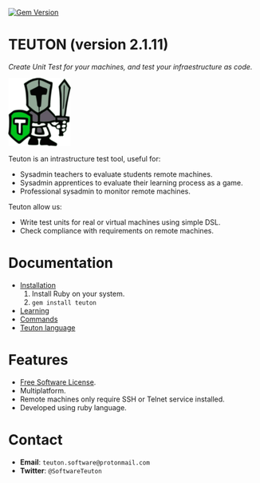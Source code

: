 
[![Gem Version](https://badge.fury.io/rb/teuton.svg)](https://badge.fury.io/rb/teuton)

# TEUTON (version 2.1.11)

_Create Unit Test for your machines, and
test your infraestructure as code._

![logo](./docs/images/logo.png)

Teuton is an intrastructure test tool, useful for:
* Sysadmin teachers to evaluate students remote machines.
* Sysadmin apprentices to evaluate their learning process as a game.
* Professional sysadmin to monitor remote machines.

Teuton allow us:
* Write test units for real or virtual machines using simple DSL.
* Check compliance with requirements on remote machines.

# Documentation

* [Installation](https://github.com/teuton-software/teuton/tree/devel/docs/install/README.md)
    1. Install Ruby on your system.
    1. `gem install teuton`
* [Learning](https://github.com/teuton-software/teuton/tree/devel/docs/learn/README.md)
* [Commands](https://github.com/teuton-software/teuton/tree/devel/docs/commands/README.md)
* [Teuton language](https://github.com/teuton-software/teuton/tree/devel/docs/dsl/README.md)

# Features

* [Free Software License](https://github.com/teuton-software/teuton/tree/devel/LICENSE).
* Multiplatform.
* Remote machines only require SSH or Telnet service installed.
* Developed using ruby language.

# Contact

* **Email**: `teuton.software@protonmail.com`
* **Twitter**: `@SoftwareTeuton`
